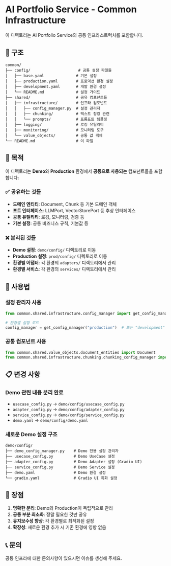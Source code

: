 # AI Portfolio Service - Common Infrastructure

이 디렉토리는 AI Portfolio Service의 공통 인프라스트럭처를 포함합니다.

## 📁 구조

```
common/
├── config/                     # 공통 설정 파일들
│   ├── base.yaml              # 기본 설정
│   ├── production.yaml        # 프로덕션 환경 설정
│   ├── development.yaml       # 개발 환경 설정
│   └── README.md              # 설정 가이드
├── shared/                    # 공유 컴포넌트들
│   ├── infrastructure/        # 인프라 컴포넌트
│   │   ├── config_manager.py  # 설정 관리자
│   │   ├── chunking/          # 텍스트 청킹 관련
│   │   └── prompts/           # 프롬프트 템플릿
│   ├── logging/               # 로깅 유틸리티
│   ├── monitoring/            # 모니터링 도구
│   └── value_objects/         # 공통 값 객체
└── README.md                  # 이 파일
```

## 🎯 목적

이 디렉토리는 **Demo**와 **Production** 환경에서 **공통으로 사용되는** 컴포넌트들을 포함합니다:

### ✅ 공유하는 것들
- **도메인 엔티티**: Document, Chunk 등 기본 도메인 객체
- **포트 인터페이스**: LLMPort, VectorStorePort 등 추상 인터페이스
- **공통 유틸리티**: 로깅, 모니터링, 검증 등
- **기본 설정**: 공통 비즈니스 규칙, 기본값 등

### ❌ 분리된 것들
- **Demo 설정**: `demo/config/` 디렉토리로 이동
- **Production 설정**: `prod/config/` 디렉토리로 이동
- **환경별 어댑터**: 각 환경의 `adapters/` 디렉토리에서 관리
- **환경별 서비스**: 각 환경의 `services/` 디렉토리에서 관리

## 🔧 사용법

### 설정 관리자 사용
```python
from common.shared.infrastructure.config_manager import get_config_manager

# 환경별 설정 로드
config_manager = get_config_manager("production")  # 또는 "development"
```

### 공통 컴포넌트 사용
```python
from common.shared.value_objects.document_entities import Document
from common.shared.infrastructure.chunking.chunking_config_manager import ChunkingConfigManager
```

## 📋 변경 사항

### Demo 관련 내용 분리 완료
- `usecase_config.py` → `demo/config/usecase_config.py`
- `adapter_config.py` → `demo/config/adapter_config.py`  
- `service_config.py` → `demo/config/service_config.py`
- `demo.yaml` → `demo/config/demo.yaml`

### 새로운 Demo 설정 구조
```
demo/config/
├── demo_config_manager.py    # Demo 전용 설정 관리자
├── usecase_config.py         # Demo UseCase 설정
├── adapter_config.py         # Demo Adapter 설정 (Gradio UI)
├── service_config.py         # Demo Service 설정
├── demo.yaml                 # Demo 환경 설정
└── gradio.yaml               # Gradio UI 특화 설정
```

## 🚀 장점

1. **명확한 분리**: Demo와 Production이 독립적으로 관리
2. **공통 부분 최소화**: 정말 필요한 것만 공유
3. **유지보수성 향상**: 각 환경별로 최적화된 설정
4. **확장성**: 새로운 환경 추가 시 기존 환경에 영향 없음

## 📞 문의

공통 인프라에 대한 문의사항이 있으시면 이슈를 생성해 주세요.